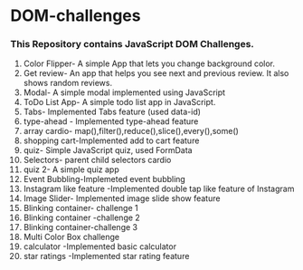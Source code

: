 # DOM-challenges
### This Repository contains JavaScript DOM Challenges.
1. Color Flipper- A simple App that lets you change background color. 
2. Get review- An app that helps you see next and previous review. It also shows random reviews.
3. Modal- A simple modal implemented using JavaScript 
4. ToDo List App- A simple todo list app in JavaScript.
5. Tabs- Implemented Tabs feature (used data-id)
6. type-ahead - Implemented type-ahead feature
7. array cardio- map(),filter(),reduce(),slice(),every(),some()
8. shopping cart-Implemented add to cart feature
9. quiz- Simple JavaScript quiz, used FormData
10. Selectors- parent child selectors cardio
11. quiz 2- A simple quiz app
12. Event Bubbling-Implemeted event bubbling
13. Instagram like feature -Implemented double tap like feature of Instagram
14. Image Slider- Implemented image slide show feature
15. Blinking container- challenge 1
16. Blinking container -challenge 2
17. Blinking container-challenge 3
18. Multi Color Box challenge
19. calculator -Implemented basic calculator
20. star ratings -Implemented star rating feature
